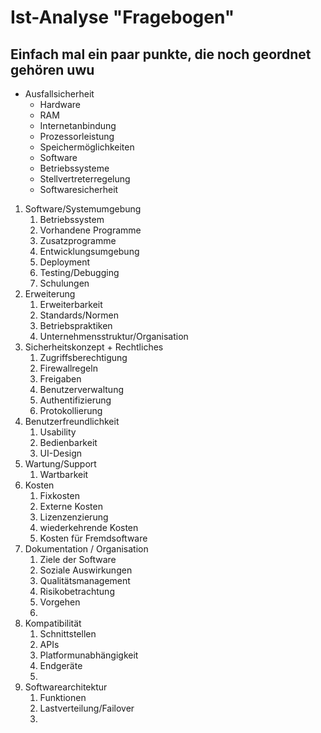 Ist-Analyse "Fragebogen"
========================
## Einfach mal ein paar punkte, die noch geordnet gehören uwu
- Ausfallsicherheit
  - Hardware
  - RAM
  - Internetanbindung
  - Prozessorleistung
  - Speichermöglichkeiten
  - Software
  - Betriebssysteme
  - Stellvertreterregelung
  - Softwaresicherheit

1. Software/Systemumgebung
   1. Betriebssystem
   2. Vorhandene Programme
   3. Zusatzprogramme
   4. Entwicklungsumgebung
   5. Deployment
   6. Testing/Debugging
   7. Schulungen
2. Erweiterung
   1. Erweiterbarkeit
   2. Standards/Normen
   3. Betriebspraktiken
   4. Unternehmensstruktur/Organisation
3. Sicherheitskonzept + Rechtliches
   1. Zugriffsberechtigung
   2. Firewallregeln
   3. Freigaben
   4. Benutzerverwaltung
   5. Authentifizierung
   6. Protokollierung
4. Benutzerfreundlichkeit
   1. Usability
   2. Bedienbarkeit
   3. UI-Design
5. Wartung/Support
   1. Wartbarkeit
6. Kosten
   1. Fixkosten
   2. Externe Kosten
   3. Lizenzenzierung
   4. wiederkehrende Kosten
   5. Kosten für Fremdsoftware
7. Dokumentation / Organisation
   1. Ziele der Software
   2. Soziale Auswirkungen
   3. Qualitätsmanagement
   4. Risikobetrachtung
   5. Vorgehen
   6. 
8. Kompatibilität
   1. Schnittstellen
   2. APIs
   3. Platformunabhängigkeit
   4. Endgeräte
   5. 
9.  Softwarearchitektur
    1.  Funktionen
    2.  Lastverteilung/Failover
    3.  